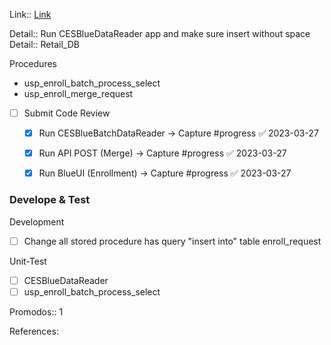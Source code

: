 Link:: [Link](https://ces-ltd.atlassian.net/browse/RETAIL-22261)

Detail:: Run CESBlueDataReader app and make sure insert without space
Detail:: Retail_DB

Procedures
- usp_enroll_batch_process_select
- usp_enroll_merge_request 

- [ ] Submit Code Review
	- [x] Run CESBlueBatchDataReader -> Capture #progress ✅ 2023-03-27
	- [x] Run API POST (Merge) -> Capture #progress ✅ 2023-03-27
	- [x] Run BlueUI (Enrollment) -> Capture #progress ✅ 2023-03-27




### Develope & Test
Development
- [ ] Change all stored procedure has query "insert into" table enroll_request 

Unit-Test
- [ ] CESBlueDataReader
- [ ] usp_enroll_batch_process_select

Promodos:: 1

References: